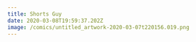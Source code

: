 ```yaml
---
title: Shorts Guy
date: 2020-03-08T19:59:37.202Z
image: /comics/untitled_artwork-2020-03-07t220156.019.png
---
```

